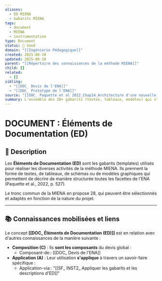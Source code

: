 ```yaml
---
aliases:
  - ED MIENA
  - Gabarits MIENA
tags:
  - document
  - MIENA
  - instrumentation
type: Document
status: 🌱 Seed
domain: "[[Ingénierie Pédagogique]]"
created: 2025-08-10
updated: 2025-08-10
parent: "[[Répertoire des connaissances de la méthode MIENA]]"
child: []
related:
  - []
sibling:
  - "[[DOC_ Devis de l'ENA]]"
  - "[[DOC_ Prototype de l'ENA]]"
source: "[[DOC_ Paquette et al 2022_Chap14_Architecture d'une nouvelle méthode d'ingénierie des ENA_ MIENA]]"
summary: L'ensemble des 28+ gabarits (textes, tableaux, modèles) qui structurent et formalisent la documentation du projet MIENA.
---
```


# DOCUMENT : Éléments de Documentation (ED)

## 📌 Description
Les **Éléments de Documentation (ED)** sont les gabarits (templates) utilisés pour réaliser les diverses activités de la méthode MIENA. Ils prennent la forme de textes, de tableaux, de schémas ou de modèles graphiques qui permettent de décrire de manière structurée toutes les facettes de l'ENA (Paquette et al., 2022, p. 527).

Le tronc commun de la MIENA en propose 28, qui peuvent être sélectionnés et adaptés en fonction de la nature du projet.

---
## 📚 Connaissances mobilisées et liens
Le concept **[[DOC_ Éléments de Documentation (ED)]]** est en relation avec d'autres connaissances de la manière suivante :

- **Composition (C)** : Ils **sont les composants** du devis global :
    - Composant-de:: [[DOC_ Devis de l'ENA]]
- **Application (A)** : Leur utilisation **s'applique** à travers un savoir-faire spécifique :
    - Application-via:: "[[SF_ INST2_ Appliquer les gabarits et les descriptions d'ED]]"